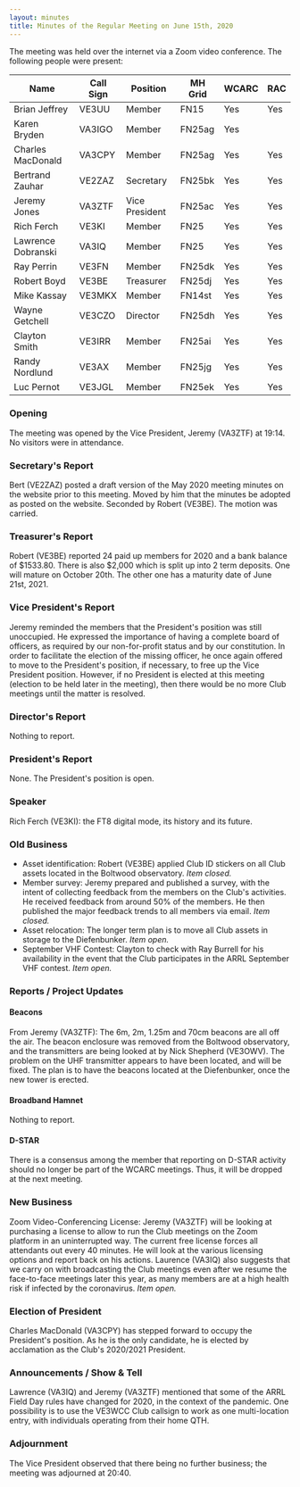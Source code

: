 ```yaml
---
layout: minutes
title: Minutes of the Regular Meeting on June 15th, 2020
---
```

The meeting was held over the internet via a Zoom video conference.
The following people were present:

| Name                   | Call Sign  | Position         | MH Grid | WCARC | RAC |
|------------------------|------------|------------------|---------|-------|-----|
| Brian Jeffrey          | VE3UU      | Member           | FN15    | Yes   | Yes |
| Karen Bryden           | VA3IGO     | Member           | FN25ag  | Yes   |     |
| Charles MacDonald      | VA3CPY     | Member           | FN25ag  | Yes   | Yes |
| Bertrand Zauhar        | VE2ZAZ     | Secretary        | FN25bk  | Yes   | Yes |
| Jeremy Jones           | VA3ZTF     | Vice President   | FN25ac  | Yes   | Yes |
| Rich Ferch             | VE3KI      | Member           | FN25    | Yes   | Yes |
| Lawrence Dobranski     | VA3IQ      | Member           | FN25    | Yes   | Yes |
| Ray Perrin             | VE3FN      | Member           | FN25dk  | Yes   | Yes |
| Robert Boyd            | VE3BE      | Treasurer        | FN25dj  | Yes   | Yes |
| Mike Kassay            | VE3MKX     | Member           | FN14st  | Yes   | Yes |
| Wayne Getchell         | VE3CZO     | Director         | FN25dh  | Yes   | Yes |
| Clayton Smith          | VE3IRR     | Member           | FN25ai  | Yes   | Yes |
| Randy Nordlund         | VE3AX      | Member           | FN25jg  | Yes   | Yes |
| Luc Pernot             | VE3JGL     | Member           | FN25ek  | Yes   | Yes |

### Opening

The meeting was opened by the Vice President, Jeremy (VA3ZTF) at 19:14.
No visitors were in attendance.

### Secretary's Report

Bert (VE2ZAZ) posted a draft version of the May 2020 meeting minutes on the website prior to this meeting. Moved by him that the minutes be adopted as posted on the website. Seconded by Robert (VE3BE). The motion was carried.

### Treasurer's Report

Robert (VE3BE) reported 24 paid up members for 2020 and a bank balance of $1533.80. There is also $2,000 which is split up into 2 term deposits. One will mature on October 20th. The other one has a maturity date of June 21st, 2021.

### Vice President's Report

Jeremy reminded the members that the President's position was still unoccupied. He expressed the importance of having a complete board of officers, as required by our non-for-profit status and by our constitution. In order to facilitate the election of the missing officer, he once again offered to move to the President's position, if necessary, to free up the Vice President position. However, if no President is elected at this meeting (election to be held later in the meeting), then there would be no more Club meetings until the matter is resolved.

### Director's Report

Nothing to report.

### President's Report

None. The President's position is open.

### Speaker

Rich Ferch (VE3KI): the FT8 digital mode, its history and its future.

### Old Business

- Asset identification: Robert (VE3BE) applied Club ID stickers on all Club assets located in the Boltwood observatory. *Item closed.*
- Member survey: Jeremy prepared and published a survey, with the intent of collecting feedback from the members on the Club's activities. He received feedback from around 50% of the members. He then published the major feedback trends to all members via email. *Item closed.*
- Asset relocation: The longer term plan is to move all Club assets in storage to the Diefenbunker. *Item open.*
- September VHF Contest: Clayton to check with Ray Burrell for his availability in the event that the Club participates in the ARRL September VHF contest. *Item open.*

### Reports / Project Updates

#### Beacons

From Jeremy (VA3ZTF): The 6m, 2m, 1.25m and 70cm beacons are all off the air. The beacon enclosure was removed from the Boltwood observatory, and the transmitters are being looked at by Nick Shepherd (VE3OWV). The problem on the UHF transmitter appears to have been located, and will be fixed. The plan is to have the beacons located at the Diefenbunker, once the new tower is erected.

#### Broadband Hamnet

Nothing to report.

#### D-STAR

There is a consensus among the member that reporting on D-STAR activity should no longer be part of the WCARC meetings. Thus, it will be dropped at the next meeting.

### New Business

Zoom Video-Conferencing License: Jeremy (VA3ZTF) will be looking at purchasing a license to allow to run the Club meetings on the Zoom platform in an uninterrupted way. The current free license forces all attendants out every 40 minutes. He will look at the various licensing options and report back on his actions. Laurence (VA3IQ) also suggests that we carry on with broadcasting the Club meetings even after we resume the face-to-face meetings later this year, as many members are at a high health risk if infected by the coronavirus. *Item open.*

### Election of President

Charles MacDonald (VA3CPY) has stepped forward to occupy the President's position. As he is the only candidate, he is elected by acclamation as the Club's 2020/2021 President.

### Announcements / Show & Tell

Lawrence (VA3IQ) and Jeremy (VA3ZTF) mentioned that some of the ARRL Field Day rules have changed for 2020, in the context of the pandemic. One possibility is to use the VE3WCC Club callsign to work as one multi-location entry, with individuals operating from their home QTH.

### Adjournment

The Vice President observed that there being no further business; the meeting was adjourned at 20:40.
